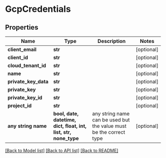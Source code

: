 # GcpCredentials


## Properties
Name | Type | Description | Notes
------------ | ------------- | ------------- | -------------
**client_email** | **str** |  | [optional] 
**client_id** | **str** |  | [optional] 
**cloud_tenant_id** | **str** |  | [optional] 
**name** | **str** |  | [optional] 
**private_key_data** | **str** |  | [optional] 
**private_key** | **str** |  | [optional] 
**private_key_id** | **str** |  | [optional] 
**project_id** | **str** |  | [optional] 
**any string name** | **bool, date, datetime, dict, float, int, list, str, none_type** | any string name can be used but the value must be the correct type | [optional]

[[Back to Model list]](../README.md#documentation-for-models) [[Back to API list]](../README.md#documentation-for-api-endpoints) [[Back to README]](../README.md)


